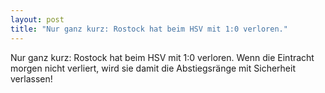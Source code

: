 ```yaml
---
layout: post
title: "Nur ganz kurz: Rostock hat beim HSV mit 1:0 verloren."
---
```


Nur ganz kurz: Rostock hat beim HSV mit 1:0 verloren. Wenn die Eintracht morgen nicht verliert, wird sie damit die Abstiegsränge mit Sicherheit verlassen!
